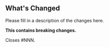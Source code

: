 ## What's Changed

Please fill in a description of the changes here.

**This contains breaking changes.**  <!-- Remove this line if there are no breaking changes. -->

Closes #NNN.
